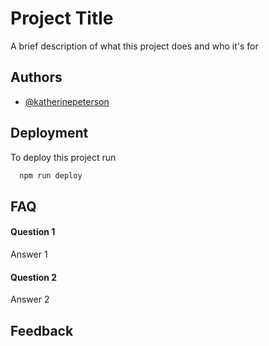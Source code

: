 
# Project Title

A brief description of what this project does and who it's for


## Authors

- [@katherinepeterson](https://www.github.com/octokatherine)


## Deployment

To deploy this project run

```bash
  npm run deploy
```


## FAQ

#### Question 1

Answer 1

#### Question 2

Answer 2


## Feedback

